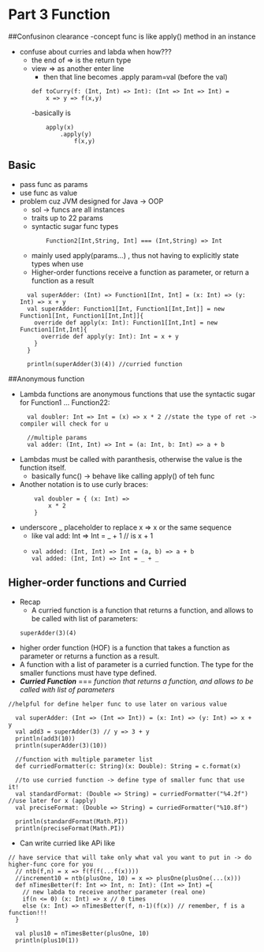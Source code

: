 # Part 3 Function
##Confusinon clearance
-concept func is like apply() method in an instance
- confuse about curries and labda when how???
    - the end of => is the return type
    - view => as another enter line 
        - then that line becomes .apply param=val (before the val)
        ```
        def toCurry(f: (Int, Int) => Int): (Int => Int => Int) =
            x => y => f(x,y)
        ```
        -basically is
        ```toCurry(f) = 
            apply(x)
                .apply(y)
                    f(x,y)
        ```   

## Basic 
- pass func as params
- use func as value
- problem cuz JVM designed for Java -> OOP
    - sol -> funcs are all instances
    - traits up to 22 params
    - syntactic sugar func types
        ```
            Function2[Int,String, Int] === (Int,String) => Int
        ```
    - mainly used apply(params...) , thus not having to explicitly state types when use
    - Higher-order functions receive a function as parameter, or return a function as a result
    ```
      val superAdder: (Int) => Function1[Int, Int] = (x: Int) => (y: Int) => x + y
      val superAdder: Function1[Int, Function1[Int,Int]] = new Function1[Int, Function1[Int,Int]]{
        override def apply(x: Int): Function1[Int,Int] = new Function1[Int,Int]{
          override def apply(y: Int): Int = x + y
        }
      }
        
      println(superAdder(3)(4)) //curried function
    ```

##Anonymous function
- Lambda functions are anonymous functions that use the syntactic sugar for Function1 ... Function22:
    ```
      val doubler: Int => Int = (x) => x * 2 //state the type of ret -> compiler will check for u

      //multiple params
      val adder: (Int, Int) => Int = (a: Int, b: Int) => a + b
    ```
- Lambdas must be called with paranthesis, otherwise the value is the function itself.
    - basically func() -> behave like calling apply() of teh func
- Another notation is to use curly braces:
    ```
        val doubler = { (x: Int) =>
            x * 2
        }
    ```
- underscore _ placeholder to replace x => x or the same sequence 
    - like val add: Int => Int = _ + 1 // is x + 1
    - ```
      val added: (Int, Int) => Int = (a, b) => a + b
      val added: (Int, Int) => Int = _ + _

        ```
## Higher-order functions and Curried
- Recap
    - A curried function is a function that returns a function, and allows to be called with list of parameters:
    ```
    superAdder(3)(4)
    ```
- higher order function (HOF) is a function that takes a function as parameter or returns a function as a result.
- A function with a list of parameter is a curried function. The type for the smaller functions must have type defined.
- ***Curried Function*** === *function that returns a function, and allows to be called with list of parameters*
```aidl
//helpful for define helper func to use later on various value
 
  val superAdder: (Int => (Int => Int)) = (x: Int) => (y: Int) => x + y
  val add3 = superAdder(3) // y => 3 + y
  println(add3(10))
  println(superAdder(3)(10))

  //function with multiple parameter list
  def curriedFormatter(c: String)(x: Double): String = c.format(x)

  //to use curried function -> define type of smaller func that use it!
  val standardFormat: (Double => String) = curriedFormatter("%4.2f") //use later for x (apply)
  val preciseFormat: (Double => String) = curriedFormatter("%10.8f")

  println(standardFormat(Math.PI))
  println(preciseFormat(Math.PI))
```
- Can write curried like APi like
```
// have service that will take only what val you want to put in -> do higher-func core for you
  // ntb(f,n) = x => f(f(f(...f(x))))
  //increment10 = ntb(plusOne, 10) = x => plusOne(plusOne(...(x)))
  def nTimesBetter(f: Int => Int, n: Int): (Int => Int) ={
    // new labda to receive another parameter (real one)
    if(n <= 0) (x: Int) => x // 0 times
    else (x: Int) => nTimesBetter(f, n-1)(f(x)) // remember, f is a function!!!
  }

  val plus10 = nTimesBetter(plusOne, 10)
  println(plus10(1))
```
